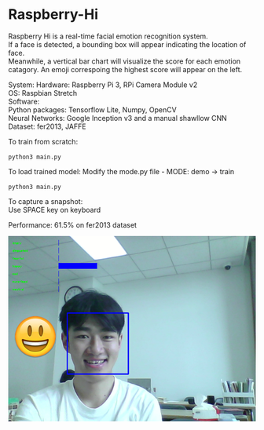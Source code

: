 # Raspberry-Hi
Raspberry Hi is a real-time facial emotion recognition system. \
If a face is detected, a bounding box will appear indicating the location of face. \
Meanwhile, a vertical bar chart will visualize the score for each emotion catagory. An emoji correspoing the highest score will appear on the left.

System:
Hardware: Raspberry Pi 3, RPi Camera Module v2\
OS: Raspbian Stretch\
Software:\
Python packages: Tensorflow Lite, Numpy, OpenCV\
Neural Networks: Google Inception v3 and a manual shawllow CNN\
Dataset: fer2013, JAFFE

To train from scratch:
```python3
python3 main.py
```

To load trained model:
Modify the mode.py file - MODE: demo -> train
```python3
python3 main.py
```

To capture a snapshot:\
Use SPACE key on keyboard

Performance: 61.5% on fer2013 dataset

![Image description](fer_result/56119f5a5c9c4f268866c91378f64cc3.png)
